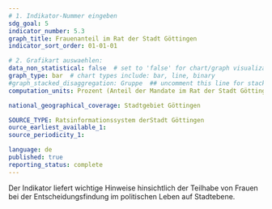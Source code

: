```yaml
---
# 1. Indikator-Nummer eingeben 
sdg_goal: 5
indicator_number: 5.3
graph_title: Frauenanteil im Rat der Stadt Göttingen
indicator_sort_order: 01-01-01

# 2. Grafikart auswaehlen: 
data_non_statistical: false  # set to 'false' for chart/graph visualization 
graph_type: bar  # chart types include: bar, line, binary 
#graph_stacked_disaggregation: Gruppe  ## uncomment this line for stacked bars. eplace 'Geschlecht' with the field of aggregation. 
computation_units: Prozent (Anteil der Mandate im Rat der Stadt Göttingen, die von Frauen besetzt sind)

national_geographical_coverage: Stadtgebiet Göttingen

SOURCE_TYPE: Ratsinformationssystem derStadt Göttingen
ource_earliest_available_1: 
source_periodicity_1: 

language: de   
published: true 
reporting_status: complete
---
```

Der Indikator liefert wichtige Hinweise hinsichtlich der Teilhabe von Frauen bei der Entscheidungsfindung im politischen Leben auf Stadtebene.
